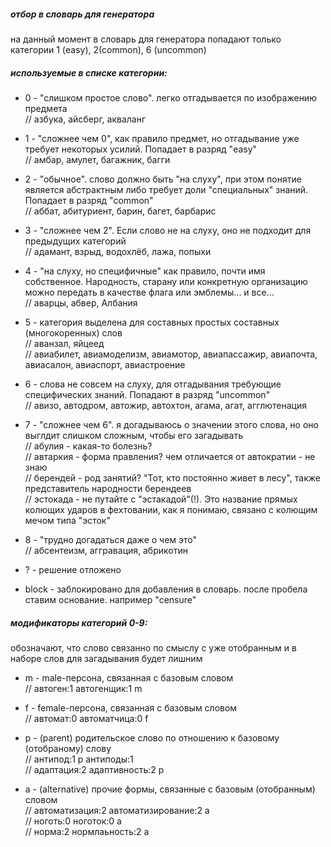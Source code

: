 ##### отбор в словарь для генератора  
на данный момент в словарь для генератора попадают только категории 1 (easy), 2(common), 6 (uncommon)

##### используемые в списке категории:  

- 0 - "слишком простое слово". легко отгадывается по изображению предмета  
// азбука, айсберг, акваланг

- 1 - "сложнее чем 0", как правило предмет, но отгадывание уже требует некоторых усилий. Попадает в разряд "easy"  
// амбар, амулет, багажник, багги
 
- 2 - "обычное". слово должно быть "на слуху", при этом понятие является абстрактным 
либо требует доли "специальных" знаний. Попадает в разряд "common"  
// аббат, абитуриент, барин, багет, барбарис

- 3 - "сложнее чем 2". Если слово не на слуху, оно не подходит для предыдущих категорий  
// адамант, взрыд, водохлёб, лажа, попыхи

- 4 - "на слуху, но специфичные" как правило, почти имя собственное. Народность, 
старану или конкретную организацию можно передать в качестве флага или эмблемы... и все...  
// аварцы, абвер, Албания

- 5 - категория выделена для составных простых составных (многокоренных) слов  
// аванзал, яйцеед  
// авиабилет, авиамоделизм, авиамотор, авиапассажир, авиапочта, авиасалон, авиаспорт, авиастроение

- 6 - слова не совсем на слуху, для отгадывания требующие специфических знаний. Попадают в разряд "uncommon"  
// авизо, автодром, автожир, автохтон, агама, агат, агглютенация

- 7 - "сложнее чем 6". я догадываюсь о значении этого слова, но оно выглдит слишком сложным, чтобы его загадывать  
// абулия - какая-то болезнь?  
// автаркия - форма правления? чем отличается от автократии - не знаю  
// берендей - род занятий? "Тот, кто постоянно живет в лесу", также представитель народности берендеев  
// эстокада - не путайте с "эстакадой"(!). Это название прямых колющих ударов в фехтовании,
как я понимаю, связано с колющим мечом типа "эсток"

- 8 - "трудно догадаться даже о чем это"  
// абсентеизм, аггравация, абрикотин 

- ? - решение отложено  
- block - заблокировано для добавления в словарь. после пробела ставим основание. например "censure"  

##### модификаторы категорий 0-9:
обозначают, что слово связанно по смыслу с уже отобранным
и в наборе слов для загадывания будет лишним

- m - male-персона, связанная с базовым словом  
// автоген:1 автогенщик:1 m

- f - female-персона, связанная с базовым словом  
// автомат:0 автоматчица:0 f

- p - (parent) родительское слово по отношению к базовому (отобраному) слову  
// антипод:1 p антиподы:1  
// адаптация:2 адаптивность:2 p

- a - (alternative) прочие формы, связанные с базовым (отобранным) словом   
// автоматизация:2 автоматизирование:2 a  
// ноготь:0 ноготок:0 a  
// норма:2 нормлаьность:2 a
